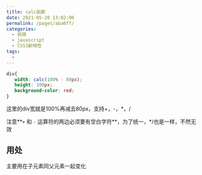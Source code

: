 ```yaml
---
title: calc函数
date: 2021-05-20 13:02:06
permalink: /pages/aba6ff/
categories:
  - 前端
  - javascript
  - CSS3新特性
tags:
  - 
---
```

```css
div{
   width: calc(100% - 80px);
   height: 100px;
   background-color: red;
}
```

这里的div宽就是100%再减去80px，支持+，-，*，/

注意**`+` 和 `-` 运算符的两边必须要有空白字符**，为了统一，*/也是一样，不然无效

## 用处

主要用在子元素同父元素一起变化